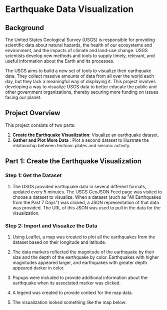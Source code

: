# Earthquake Data Visualization

## Background
The United States Geological Survey (USGS) is responsible for providing scientific data about natural hazards, the health of our ecosystems and environment, and the impacts of climate and land-use change. USGS scientists develop new methods and tools to supply timely, relevant, and useful information about the Earth and its processes.

The USGS aims to build a new set of tools to visualize their earthquake data. They collect massive amounts of data from all over the world each day, but they lack a meaningful way of displaying it. This project involves developing a way to visualize USGS data to better educate the public and other government organizations, thereby securing more funding on issues facing our planet.

## Project Overview
This project consists of two parts:
1. **Create the Earthquake Visualization**: Visualize an earthquake dataset.
2. **Gather and Plot More Data** : 
Plot a second dataset to illustrate the relationship between tectonic plates and seismic activity.

## Part 1: Create the Earthquake Visualization
### Step 1: Get the Dataset
1. The USGS provided earthquake data in several different formats, updated every 5 minutes. The USGS GeoJSON Feed page was visited to choose a dataset to visualize.
When a dataset (such as "All Earthquakes from the Past 7 Days") was clicked, a JSON representation of that data was provided. The URL of this JSON was used to pull in the data for the visualization.
### Step 2: Import and Visualize the Data
1. Using Leaflet, a map was created to plot all the earthquakes from the dataset based on their longitude and latitude.
2. The data markers reflected the magnitude of the earthquake by their size and the depth of the earthquake by color. Earthquakes with higher magnitudes appeared larger, and earthquakes with greater depth appeared darker in color.

3. Popups were included to provide additional information about the earthquake when its associated marker was clicked.
4. A legend was created to provide context for the map data.
5. The visualization looked something like the map below:


